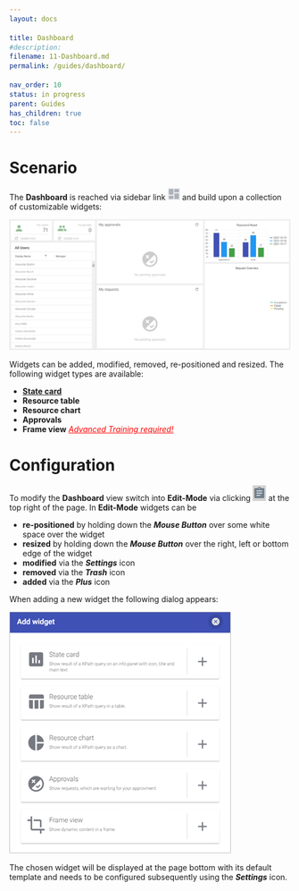 ```yaml
---
layout: docs

title: Dashboard
#description:
filename: 11-Dashboard.md
permalink: /guides/dashboard/

nav_order: 10
status: in progress
parent: Guides
has_children: true
toc: false
---
```

# Scenario

The **Dashboard** is reached via sidebar link ![image.png](/img/image-6066fb7e-6ac8-4447-ac57-9c89b59d6621.png) and build upon a collection of customizable widgets:

![image.png](/img/image-92158324-2f95-4f38-a259-75f804949633.png)

Widgets can be added, modified, removed, re-positioned and resized. The following widget types are available:

- [**State card**](/guides/dashboard//a\)-State-card)
- **Resource table**
- **Resource chart**
- **Approvals**
- **Frame view** _[<span style="color: red;"><u>Advanced Training required!</u></span>](https://ocg.de/Trainings)_

# Configuration

To modify the **Dashboard** view switch into **Edit-Mode** via clicking ![image.png](/img/image-50d61311-00a1-44bb-996f-f1a045244c0d.png) at the top right of the page. In **Edit-Mode** widgets can be

- **re-positioned** by holding down the _**Mouse Button**_ over some white space over the widget
- **resized** by holding down the _**Mouse Button**_ over the right, left or bottom edge of the widget
- **modified** via the _**Settings**_ icon
- **removed** via the _**Trash**_ icon
- **added** via the _**Plus**_ icon

When adding a new widget the following dialog appears:

![image.png](/img/image-49c4b752-a4d9-4819-aca4-60e7c4740347.png)

The chosen widget will be displayed at the page bottom with its default template and needs to be configured subsequently using the _**Settings**_ icon.
